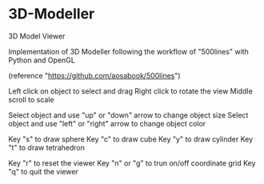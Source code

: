 # 3D-Modeller
3D Model Viewer

Implementation of 3D Modeller following the workflow of "500lines" with Python and OpenGL

(reference "https://github.com/aosabook/500lines")

Left click on object to select and drag
Right click to rotate the view
Middle scroll to scale

Select object and use "up" or "down" arrow to change object size
Select object and use "left" or "right" arrow to change object color

Key "s" to draw sphere
Key "c" to draw cube
Key "y" to draw cylinder
Key "t" to draw tetrahedron

Key "r" to reset the viewer
Key "n" or "g" to trun on/off coordinate grid 
Key "q" to quit the viewer
